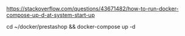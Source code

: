 
https://stackoverflow.com/questions/43671482/how-to-run-docker-compose-up-d-at-system-start-up

cd ~/docker/prestashop && docker-compose up -d